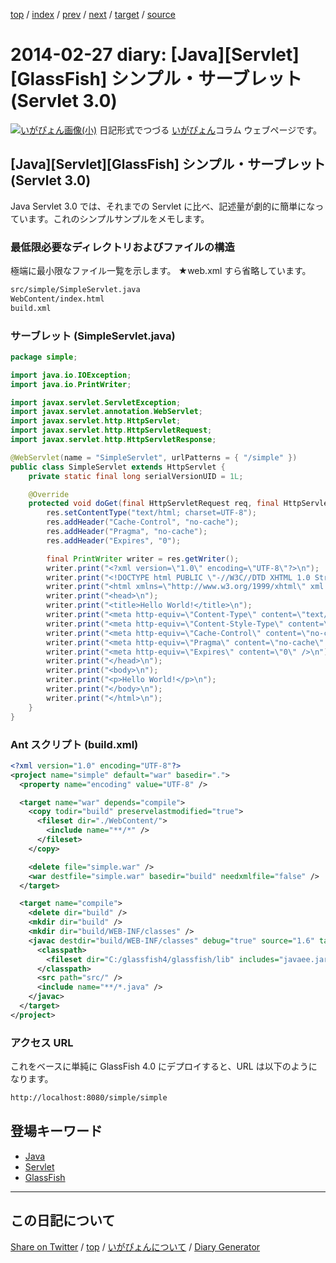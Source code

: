 [top](../index.html) 
 / [index](index.html) 
 / [prev](https://igapyon.github.io/diary/2014/ig140226.html) 
 / [next](https://igapyon.github.io/diary/2014/ig140228.html) 
 / [target](https://igapyon.github.io/diary/2014/ig140227.html) 
 / [source](https://github.com/igapyon/diary/blob/gh-pages/2014/ig140227.html.src.md) 

2014-02-27 diary: [Java][Servlet][GlassFish] シンプル・サーブレット (Servlet 3.0)
=====================================================================================================
[![いがぴょん画像(小)](https://igapyon.github.io/diary/images/iga200306s.jpg "いがぴょん")](https://igapyon.github.io/diary/memo/memoigapyon.html) 日記形式でつづる [いがぴょん](https://igapyon.github.io/diary/memo/memoigapyon.html)コラム ウェブページです。

## [Java][Servlet][GlassFish] シンプル・サーブレット (Servlet 3.0)

Java Servlet 3.0 では、それまでの Servlet に比べ、記述量が劇的に簡単になっています。これのシンプルサンプルをメモします。


### 最低限必要なディレクトリおよびファイルの構造

極端に最小限なファイル一覧を示します。
★web.xml すら省略しています。

```sh
src/simple/SimpleServlet.java
WebContent/index.html
build.xml
```



### サーブレット (SimpleServlet.java)


```java
package simple;

import java.io.IOException;
import java.io.PrintWriter;

import javax.servlet.ServletException;
import javax.servlet.annotation.WebServlet;
import javax.servlet.http.HttpServlet;
import javax.servlet.http.HttpServletRequest;
import javax.servlet.http.HttpServletResponse;

@WebServlet(name = "SimpleServlet", urlPatterns = { "/simple" })
public class SimpleServlet extends HttpServlet {
    private static final long serialVersionUID = 1L;

    @Override
    protected void doGet(final HttpServletRequest req, final HttpServletResponse res) throws ServletException, IOException {
        res.setContentType("text/html; charset=UTF-8");
        res.addHeader("Cache-Control", "no-cache");
        res.addHeader("Pragma", "no-cache");
        res.addHeader("Expires", "0");

        final PrintWriter writer = res.getWriter();
        writer.print("<?xml version=\"1.0\" encoding=\"UTF-8\"?>\n");
        writer.print("<!DOCTYPE html PUBLIC \"-//W3C//DTD XHTML 1.0 Strict//EN\" \"http://www.w3.org/TR/xhtml1/DTD/xhtml1-strict.dtd\">\n");
        writer.print("<html xmlns=\"http://www.w3.org/1999/xhtml\" xml:lang=\"ja\" lang=\"ja\">\n");
        writer.print("<head>\n");
        writer.print("<title>Hello World!</title>\n");
        writer.print("<meta http-equiv=\"Content-Type\" content=\"text/html; charset=UTF-8\" />\n");
        writer.print("<meta http-equiv=\"Content-Style-Type\" content=\"text/css\" />\n");
        writer.print("<meta http-equiv=\"Cache-Control\" content=\"no-cache\" />\n");
        writer.print("<meta http-equiv=\"Pragma\" content=\"no-cache\" />\n");
        writer.print("<meta http-equiv=\"Expires\" content=\"0\" />\n");
        writer.print("</head>\n");
        writer.print("<body>\n");
        writer.print("<p>Hello World!</p>\n");
        writer.print("</body>\n");
        writer.print("</html>\n");
    }
}
```



### Ant スクリプト (build.xml)


```xml
<?xml version="1.0" encoding="UTF-8"?>
<project name="simple" default="war" basedir=".">
  <property name="encoding" value="UTF-8" />

  <target name="war" depends="compile">
    <copy todir="build" preservelastmodified="true">
      <fileset dir="./WebContent/">
        <include name="**/*" />
      </fileset>
    </copy>

    <delete file="simple.war" />
    <war destfile="simple.war" basedir="build" needxmlfile="false" />
  </target>

  <target name="compile">
    <delete dir="build" />
    <mkdir dir="build" />
    <mkdir dir="build/WEB-INF/classes" />
    <javac destdir="build/WEB-INF/classes" debug="true" source="1.6" target="1.6" fork="true" encoding="${encoding}">
      <classpath>
        <fileset dir="C:/glassfish4/glassfish/lib" includes="javaee.jar" />
      </classpath>
      <src path="src/" />
      <include name="**/*.java" />
    </javac>
  </target>
</project>
```



### アクセス URL

これをベースに単純に GlassFish 4.0 にデプロイすると、URL は以下のようになります。

```sh
http://localhost:8080/simple/simple
```



## 登場キーワード

* [Java](../keyword/java.html)
* [Servlet](../keyword/servlet.html)
* [GlassFish](../keyword/glassfish.html)

----------------------------------------------------------------------------------------------------

## この日記について

[Share on Twitter](https://twitter.com/intent/tweet?hashtags=igapyon%2Cdiary%2C%E3%81%84%E3%81%8C%E3%81%B4%E3%82%87%E3%82%93%2CJava%2CServlet%2CGlassFish&text=%5BJava%5D%5BServlet%5D%5BGlassFish%5D+%E3%82%B7%E3%83%B3%E3%83%97%E3%83%AB%E3%83%BB%E3%82%B5%E3%83%BC%E3%83%96%E3%83%AC%E3%83%83%E3%83%88+%28Servlet+3.0%29&url=https%3A%2F%2Figapyon.github.io%2Fdiary%2F2014%2Fig140227.html) / [top](../index.html) / [いがぴょんについて](https://igapyon.github.io/diary/memo/memoigapyon.html) / [Diary Generator](https://github.com/igapyon/igapyonv3)
